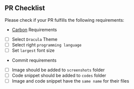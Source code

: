 ## PR Checklist

Please check if your PR fulfills the following requirements:

- [Carbon](https://carbon.now.sh) Requirements
- [ ] Select `Dracula` Theme
- [ ] Select right `programming language`
- [ ] Set `largest` font size

- Commit requirements
- [ ] Image should be added to `screenshots` folder
- [ ] Code snippet should be added to `codes` folder
- [ ] Image and code snippet have the `same name` for their files
